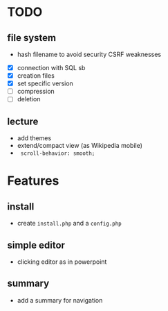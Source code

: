 # TODO

## file system
- hash filename to avoid security CSRF weaknesses

- [x] connection with SQL sb
- [x] creation files
- [x] set specific version
- [ ] compression
- [ ] deletion

## lecture
- add themes
- extend/compact view (as Wikipedia mobile)
- ` scroll-behavior: smooth;`

# Features

## install
- create `install.php` and a `config.php`

## simple editor
- clicking editor as in powerpoint

## summary
- add a summary for navigation
